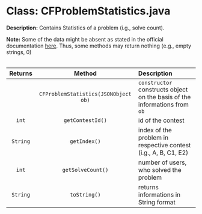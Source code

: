 # Class: CFProblemStatistics.java
**Description:** Contains Statistics of a problem (i.g., solve count).

**Note:** Some of the data might be absent as stated in the official documentation [here](https://codeforces.com/apiHelp/objects#ProblemStatistics). Thus, some methods may return nothing (e.g., empty strings, 0)
<br><br>

| Returns | Method | Description |
| :---: |:---:| :--- |
|  | `CFProblemStatistics(JSONObject ob)` | `constructor`<br> constructs object on the basis of the informations from `ob` |
| `int` | `getContestId()` | id of the contest |
| `String` | `getIndex()` | index of the problem in respective contest (i.g., A, B, C1, E2) |
| `int` | `getSolveCount()` | number of users, who solved the problem |
| `String` | `toString()` | returns informations in String format |